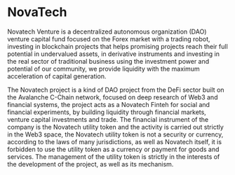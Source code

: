 # NovaTech

Novatech Venture is a decentralized autonomous organization (DAO) venture capital fund focused on the Forex market with a trading robot, investing in blockchain projects that helps promising projects reach their full potential in undervalued assets, in derivative instruments and investing in the real sector of traditional business using the investment power and potential of our community, we provide liquidity with the maximum acceleration of capital generation.

The Novatech project is a kind of DAO project from the DeFi sector built on the Avalanche C-Chain network, focused on deep research of Web3 and financial systems, the project acts as a Novatech Finteh for social and financial experiments, by building liquidity through financial markets, venture capital investments and trade. The financial instrument of the company is the Novatech utility token and the activity is carried out strictly in the Web3 space, the Novatech utility token is not a security or currency, according to the laws of many jurisdictions, as well as Novatech itself, it is forbidden to use the utility token as a currency or payment for goods and services. The management of the utility token is strictly in the interests of the development of the project, as well as its mechanism.
